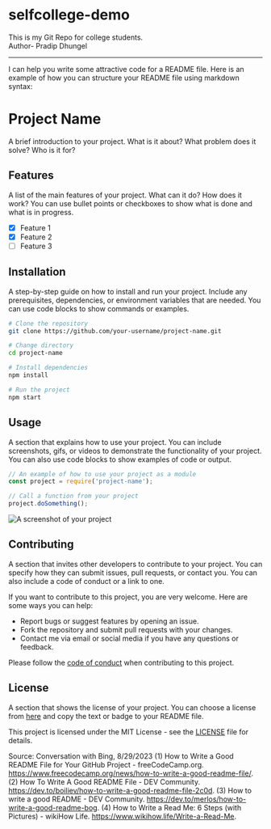 # selfcollege-demo
This is my Git Repo for college students.<br>
Author- Pradip Dhungel
<br><hr>
I can help you write some attractive code for a README file. Here is an example of how you can structure your README file using markdown syntax:

# Project Name
A brief introduction to your project. What is it about? What problem does it solve? Who is it for?

## Features
A list of the main features of your project. What can it do? How does it work? You can use bullet points or checkboxes to show what is done and what is in progress.

- [x] Feature 1
- [x] Feature 2
- [ ] Feature 3

## Installation
A step-by-step guide on how to install and run your project. Include any prerequisites, dependencies, or environment variables that are needed. You can use code blocks to show commands or examples.

```bash
# Clone the repository
git clone https://github.com/your-username/project-name.git

# Change directory
cd project-name

# Install dependencies
npm install

# Run the project
npm start
```

## Usage
A section that explains how to use your project. You can include screenshots, gifs, or videos to demonstrate the functionality of your project. You can also use code blocks to show examples of code or output.

```javascript
// An example of how to use your project as a module
const project = require('project-name');

// Call a function from your project
project.doSomething();
```

![A screenshot of your project](^1^)

## Contributing
A section that invites other developers to contribute to your project. You can specify how they can submit issues, pull requests, or contact you. You can also include a code of conduct or a link to one.

If you want to contribute to this project, you are very welcome. Here are some ways you can help:

- Report bugs or suggest features by opening an issue.
- Fork the repository and submit pull requests with your changes.
- Contact me via email or social media if you have any questions or feedback.

Please follow the [code of conduct](^2^) when contributing to this project.

## License
A section that shows the license of your project. You can choose a license from [here](^3^) and copy the text or badge to your README file.

This project is licensed under the MIT License - see the [LICENSE](^4^) file for details.

Source: Conversation with Bing, 8/29/2023
(1) How to Write a Good README File for Your GitHub Project - freeCodeCamp.org. https://www.freecodecamp.org/news/how-to-write-a-good-readme-file/.
(2) How To Write A Good README File - DEV Community. https://dev.to/boiliev/how-to-write-a-good-readme-file-2c0d.
(3) How to write a good README - DEV Community. https://dev.to/merlos/how-to-write-a-good-readme-bog.
(4) How to Write a Read Me: 6 Steps (with Pictures) - wikiHow Life. https://www.wikihow.life/Write-a-Read-Me.
